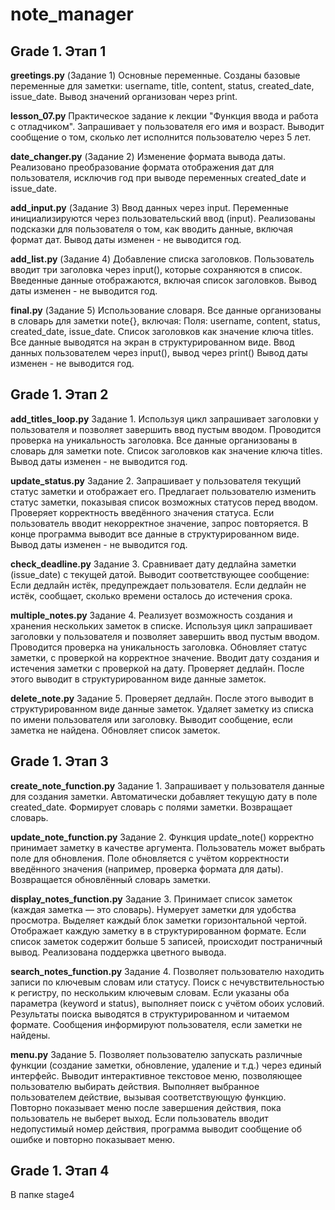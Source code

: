 # note_manager
## Grade 1. Этап 1

**greetings.py** 
(Задание 1) Основные переменные. 
Созданы базовые переменные для заметки: username, title, content, status, 
created_date, issue_date. 
Вывод значений организован через print.

**lesson_07.py**
Практическое задание к лекции "Функция ввода и работа с отладчиком".
Запрашивает у пользователя его имя и возраст.
Выводит сообщение о том, сколько лет исполнится пользователю через 5 лет.


**date_changer.py**
(Задание 2) Изменение формата вывода даты.
Реализовано преобразование формата отображения дат для пользователя, исключив 
год при выводе переменных created_date и issue_date.


**add_input.py**
(Задание 3) Ввод данных через input.
Переменные инициализируются через пользовательский ввод (input).
Реализованы подсказки для пользователя о том, как вводить данные, включая формат дат.
Вывод даты изменен - не выводится год.

**add_list.py**
(Задание 4) Добавление списка заголовков.
Пользователь вводит три заголовка через input(), которые сохраняются в список. 
Введенные данные отображаются, включая список заголовков.
Вывод даты изменен - не выводится год.

**final.py**
(Задание 5) Использование словаря.
Все данные организованы в словарь для заметки note{}, включая:
Поля: username, content, status, created_date, issue_date. 
Список заголовков как значение ключа titles. 
Все данные выводятся на экран в структурированном виде.
Ввод данных пользователем через input(), вывод через print()
Вывод даты изменен - не выводится год.

## Grade 1. Этап 2

**add_titles_loop.py** Задание 1.
Используя цикл запрашивает заголовки у пользователя и позволяет завершить 
ввод пустым вводом. Проводится проверка на уникальность заголовка.
Все данные организованы в словарь для заметки note.
Список заголовков как значение ключа titles. 
Вывод даты изменен - не выводится год.

**update_status.py** Задание 2. 
Запрашивает у пользователя текущий статус заметки и отображает его.
Предлагает пользователю изменить статус заметки, показывая список 
возможных статусов перед вводом.
Проверяет корректность введённого значения статуса. 
Если пользователь вводит некорректное значение, запрос повторяется.
В конце программа выводит все данные в структурированном виде.
Вывод даты изменен - не выводится год.

**check_deadline.py** Задание 3.
Сравнивает дату дедлайна заметки (issue_date) с текущей датой.
Выводит соответствующее сообщение:
Если дедлайн истёк, предупреждает пользователя.
Если дедлайн не истёк, сообщает, сколько времени осталось до истечения срока.

**multiple_notes.py** Задание 4.
Реализует возможность создания и хранения нескольких заметок в списке.
Используя цикл запрашивает заголовки у пользователя и позволяет завершить 
ввод пустым вводом. Проводится проверка на уникальность заголовка.
Обновляет статус заметки, с проверкой на корректное значение.
Вводит дату создания и истечения заметки с проверкой на дату.
Проверяет дедлайн. После этого выводит в структурированном виде данные заметок.

**delete_note.py** Задание 5.
Проверяет дедлайн. После этого выводит в структурированном виде данные заметок.
Удаляет заметку из списка по имени пользователя или заголовку.
Выводит сообщение, если заметка не найдена.
Обновляет список заметок.

## Grade 1. Этап 3

**create_note_function.py** Задание 1.
Запрашивает у пользователя данные для создания заметки.
Автоматически добавляет текущую дату в поле created_date.
Формирует словарь с полями заметки.
Возвращает словарь.

**update_note_function.py** Задание 2.
Функция update_note() корректно принимает заметку в качестве аргумента.
Пользователь может выбрать поле для обновления.
Поле обновляется с учётом корректности введённого значения (например, проверка формата для даты).
Возвращается обновлённый словарь заметки.

**display_notes_function.py** Задание 3.
Принимает список заметок (каждая заметка — это словарь).
Нумерует заметки для удобства просмотра.
Выделяет каждый блок заметки горизонтальной чертой.
Отображает каждую заметку в в структурированном формате.
Если список заметок содержит больше 5 записей, происходит 
постраничный вывод. Реализована поддержка цветного вывода.

**search_notes_function.py** Задание 4.
Позволяет пользователю находить записи по ключевым словам или статусу.
Поиск с нечувствительностью к регистру, по нескольким ключевым словам.
Если указаны оба параметра (keyword и status), выполняет поиск 
с учётом обоих условий.
Результаты поиска выводятся в структурированном и читаемом формате.
Сообщения информируют пользователя, если заметки не найдены.

**menu.py** Задание 5.
Позволяет пользователю запускать различные функции (создание заметки, 
обновление, удаление и т.д.) через единый интерфейс.
Выводит интерактивное текстовое меню, позволяющее пользователю 
выбирать действия.
Выполняет выбранное пользователем действие, вызывая соответствующую функцию.
Повторно показывает меню после завершения действия, 
пока пользователь не выберет выход.
Если пользователь вводит недопустимый номер действия, программа выводит 
сообщение об ошибке и повторно показывает меню.

## Grade 1. Этап 4

В папке stage4